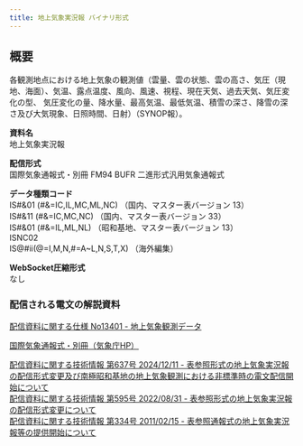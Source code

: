 ```yaml
---
title: 地上気象実況報 バイナリ形式
---
```


## 概要

各観測地点における地上気象の観測値（雲量、雲の状態、雲の高さ、気圧（現地、海面）、気温、露点温度、風向、風速、視程、現在天気、過去天気、気圧変化の型、
気圧変化の量、降水量、最高気温、最低気温、積雪の深さ、降雪の深さ及び大気現象、日照時間、日射）（SYNOP報）。

**資料名** <br/>
地上気象実況報

**配信形式** <br/>
国際気象通報式・別冊 FM94 BUFR 二進形式汎用気象通報式

**データ種類コード** <br/>
IS#&01 (#&=IC,IL,MC,ML,NC) （国内、マスター表バージョン 13）<br/>
IS#&11 (#&=IC,MC,NC) （国内、マスター表バージョン 33）<br/>
IS#&01 (#&=IL,ML,NL) （昭和基地、マスター表バージョン 13）<br/>
ISNC02 <br/>
IS@#ii(@=I,M,N,#=A~L,N,S,T,X) （海外編集）

**WebSocket圧縮形式** <br/>
なし

### 配信される電文の解説資料

[配信資料に関する仕様 No13401 - 地上気象観測データ](https://www.data.jma.go.jp/suishin/shiyou/pdf/no13401)

[国際気象通報式・別冊（気象庁HP）](https://www.jma.go.jp/jma/kishou/books/tsuhoshiki/tsuhoshiki.html)

[配信資料に関する技術情報 第637号 2024/12/11 - 表参照形式の地上気象実況報の配信形式変更及び南極昭和基地の地上気象観測における非標準時の電文配信開始について](https://dmdata.jp/docs/jma/technical/637.pdf) <br/>
[配信資料に関する技術情報 第595号 2022/08/31 - 表参照形式の地上気象実況報の配信形式変更について](https://dmdata.jp/docs/jma/technical/595.pdf) <br/>
[配信資料に関する技術情報 第334号 2011/02/15 - 表参照通報式の地上気象実況報等の提供開始について](https://dmdata.jp/docs/jma/technical/334.pdf)
